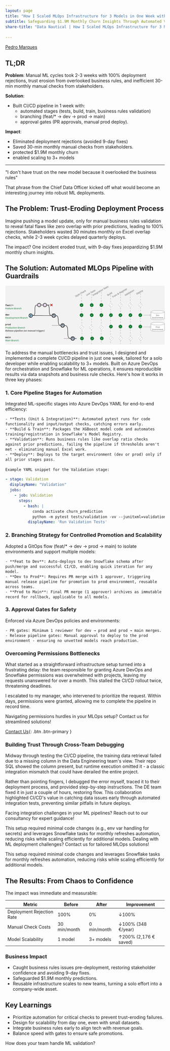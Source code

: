 ```yaml
---
layout: page
title: "How I Scaled MLOps Infrastructure for 3 Models in One Week with CI/CD"
subtitle: Safeguarding $1.9M Monthly Churn Insights Through Automated Validation and Gates
share-title: "Data Nautical | How I Scaled MLOps Infrastructure for 3 Models in One Week with CI/CD"

---
```


<!--
Tags:
#AWSOptimization #CloudCosts #DataEngineering #DevOps #CloudArchitecture
-->

[Pedro Marques](https://www.linkedin.com/in/paguasmar/)

## TL;DR

**Problem**: Manual ML cycles took 2-3 weeks with 100% deployment rejections, trust erosion from overlooked business rules, and inefficient 30-min monthly manual checks from stakeholders.

**Solution**: 
- Built CI/CD pipeline in 1 week with:
	- automated stages (tests, build, train, business rules validation)
	- branching (feat/* → dev → prod → main)
	- approval gates (PR approvals, manual prod deploy).

**Impact**:
- Eliminated deployment rejections (avoided 9-day fixes)
- Saved 30-min monthly manual checks from stakeholders.
- protected $1.9M monthly churn
- enabled scaling to 3+ models

---

"I don't have trust on the new model because it overlooked the business rules"

That phrase from the Chief Data Officer kicked off what would become an interesting journey into robust ML deployments.

## The Problem: Trust-Eroding Deployment Process
Imagine pushing a model update, only for manual business rules validation to reveal fatal flaws like zero overlap with prior predictions, leading to 100% rejections. Stakeholders wasted 30 minutes monthly on Excel overlap checks, while 2-3 week cycles delayed quarterly deploys.

The impact? One incident eroded trust, with 9-day fixes jeopardizing $1.9M monthly churn insights.

## The Solution: Automated MLOps Pipeline with Guardrails

![](/imgs/case-studies/scaled-ml-infra/architecture_cicd.jpg)

To address the manual bottlenecks and trust issues, I designed and implemented a complete CI/CD pipeline in just one week, tailored for a solo developer while enabling scalability to 3+ models. Built on Azure DevOps for orchestration and Snowflake for ML operations, it ensures reproducible results via data snapshots and business rule checks. Here's how it works in three key phases:

### 1. Core Pipeline Stages for Automation
Integrated ML-specific stages into Azure DevOps YAML for end-to-end efficiency:
    
    - **Tests (Unit & Integration)**: Automated pytest runs for code functionality and input/output checks, catching errors early.
    - **Build & Train**: Packages the XGBoost model code and automates training/registration in Snowflake's Model Registry.
    - **Validation**: Runs business rules like overlap ratio checks against prior predictions, failing the pipeline if thresholds aren't met - eliminating manual Excel work.
    - **Deploy**: Deploys to the target environment (dev or prod) only if all prior stages pass.
    
    Example YAML snippet for the Validation stage:
    
```yaml
- stage: Validation
  displayName: "Validation"
  jobs:
    - job: Validation
      steps:
        - bash: |
            conda activate churn_prediction
            python -m pytest tests/validation -vv --junitxml=validation_test_results.xml --val-model-version=$val_model_version --prev-month-preds=$prev_month_preds --curr-month-preds=$curr_month_preds
          displayName: 'Run Validation Tests'
```
    
### 2. Branching Strategy for Controlled Promotion and Scalability
Adopted a GitOps flow (feat/* → dev → prod → main) to isolate environments and support multiple models:

	- **Feat to Dev**: Auto-deploys to dev Snowflake schema after push/merge and successful CI/CD, enabling quick iteration for any model.
	- **Dev to Prod**: Requires PR merge with 1 approver, triggering manual release pipeline for promotion to prod environment, reusable across teams.
	- **Prod to Main**: Final PR merge (1 approver) archives as immutable record for rollback, applicable to all models.
### 3. Approval Gates for Safety
Enforced via Azure DevOps policies and environments:
    
    - PR gates: Minimum 1 reviewer for dev → prod and prod → main merges.
    - Release pipeline gates: Manual approval to deploy to the prod environment - ensuring no unvetted models reach production.

### Overcoming Permissions Bottlenecks

What started as a straightforward infrastructure setup turned into a frustrating delay: the team responsible for granting Azure DevOps and Snowflake permissions was overwhelmed with projects, leaving my requests unanswered for over a month. This stalled the CI/CD rollout twice, threatening deadlines.

I escalated to my manager, who intervened to prioritize the request. Within days, permissions were granted, allowing me to complete the pipeline in record time.

Navigating permissions hurdles in your MLOps setup? Contact us for streamlined solutions!

[Contact Us](/contact){: .btn .btn-primary }

### Building Trust Through Cross-Team Debugging

Midway through testing the CI/CD pipeline, the training data retrieval failed due to a missing column in the Data Engineering team's view. Their repo SQL showed the column present, but runtime execution omitted it - a classic integration mismatch that could have derailed the entire project.

Rather than pointing fingers, I debugged the error myself, traced it to their deployment process, and provided step-by-step instructions. The DE team fixed it in just a couple of hours, restoring flow. This collaboration highlighted CI/CD's value in catching data issues early through automated integration tests, preventing similar pitfalls in future deploys.

Facing integration challenges in your ML pipelines? Reach out to our consultancy for expert guidance!

This setup required minimal code changes (e.g., env var handling for secrets) and leverages Snowflake tasks for monthly refreshes automation, reducing risks while scaling efficiently for additional models. Dealing with ML deployment challenges? Contact us for tailored MLOps solutions!

This setup required minimal code changes and leverages Snowflake tasks for monthly refreshes automation, reducing risks while scaling efficiently for additional models.

## The Results: From Chaos to Confidence

The impact was immediate and measurable:

| **Metric**                | **Before**       | **After**   | **Improvement**        |
| ------------------------- | ---------------- | ----------- | ---------------------- |
| Deployment Rejection Rate | 100%             | 0%          | ↓100%                  |
| Manual Check Costs        | 30 min/month     | 0 min/month | ↓100% (348 €/year)     |
| Model Scalability         | 1 model          | 3+ models   | ↑200% (2,176 € saved)  |

### Business Impact

- Caught business rules issues pre-deployment, restoring stakeholder confidence and avoiding 9-day fixes.
- Safeguarded $1.9M monthly predictions.
- Reusable infrastructure scales to new teams, turning a solo effort into a company-wide asset.

## Key Learnings

- Prioritize automation for critical checks to prevent trust-eroding failures.
- Design for scalability from day one, even with small datasets.
- Integrate business rules early to align tech with revenue goals.
- Balance speed with gates to ensure safe promotions.

How does your team handle ML validation?